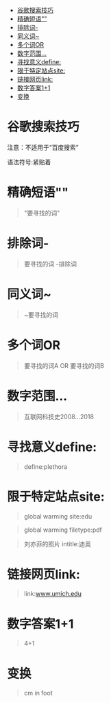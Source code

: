 <!-- TOC -->

- [谷歌搜索技巧](#谷歌搜索技巧)
- [精确短语""](#精确短语)
- [排除词-](#排除词-)
- [同义词~](#同义词)
- [多个词OR](#多个词or)
- [数字范围…](#数字范围)
- [寻找意义define:](#寻找意义define)
- [限于特定站点site:](#限于特定站点site)
- [链接网页link:](#链接网页link)
- [数字答案1+1](#数字答案11)
- [变换](#变换)

<!-- /TOC -->


# 谷歌搜索技巧

注意：不适用于“百度搜索”

语法符号:紧贴着
# 精确短语""

>"要寻找的词"

# 排除词-

>要寻找的词 -排除词

# 同义词~

>~要寻找的词

# 多个词OR

>要寻找的词A OR 要寻找的词B

# 数字范围…

>互联网科技史2008…2018


# 寻找意义define:

>define:plethora

# 限于特定站点site:

>global warming site:edu

>global warming filetype:pdf

>刘亦菲的照片 intitle:迪奥


# 链接网页link:

>link:www.umich.edu

# 数字答案1+1

>4+1

# 变换

>cm in foot